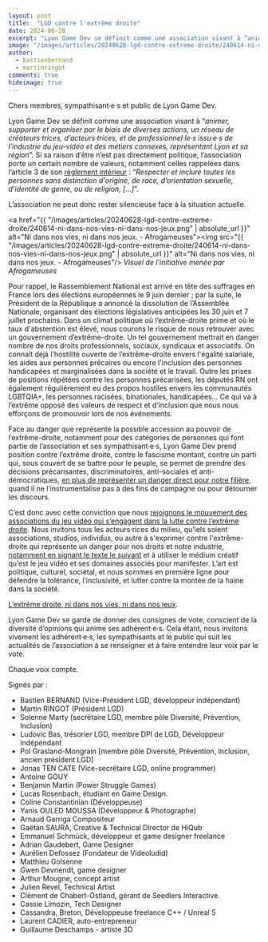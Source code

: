 ```yaml
---
layout: post
title:  "LGD contre l'extrême droite"
date: 2024-06-28
excerpt: "Lyon Game Dev se définit comme une association visant à “animer, supporter et organiser par le biais de diverses actions, un réseau de créateurs·trices, d’acteurs·trices, et de professionnel·le·s issu·e·s de l’industrie du jeu-vidéo..."
image: "/images/articles/20240628-lgd-contre-extreme-droite/240614-ni-dans-nos-vies-ni-dans-nos-jeux.png"
author: 
  - bastienbernand
  - martinringot
comments: true
hideimage: true
---
```


Chers membres, sympathisant·e·s et public de Lyon Game Dev.

Lyon Game Dev se définit comme une association visant à “*animer, supporter et organiser par le biais de diverses actions, un réseau de créateurs·trices, d’acteurs·trices, et de professionnel·le·s issu·e·s de l’industrie du jeu-vidéo et des métiers connexes, représentant Lyon et sa région*”. Si sa raison d’être n’est pas directement politique, l’association porte un certain nombre de valeurs, notamment celles rappelées dans l’article 3 de son [règlement intérieur](https://drive.google.com/file/d/1ttlqUPhgO_-b2idKC30B3ecijk0en37f/view) : “*Respecter et inclure toutes les personnes sans distinction d'origine, de race, d’orientation sexuelle, d’identité de genre, ou de religion, [...]*”.

L’association ne peut donc rester silencieuse face à la situation actuelle.

<span class="image fit"><a href="{{ "/images/articles/20240628-lgd-contre-extreme-droite/240614-ni-dans-nos-vies-ni-dans-nos-jeux.png" | absolute_url }}" alt="Ni dans nos vies, ni dans nos jeux. - Afrogameuses"><img src="{{ "/images/articles/20240628-lgd-contre-extreme-droite/240614-ni-dans-nos-vies-ni-dans-nos-jeux.png" | absolute_url }}" alt="Ni dans nos vies, ni dans nos jeux. - Afrogameuses"/></a></span>
*Visuel de l'initiative menée par Afrogameuses*

Pour rappel, le Rassemblement National est arrivé en tête des suffrages en France lors des élections européennes le 9 juin dernier ; par la suite, le Président de la République a annoncé la dissolution de l’Assemblée Nationale, organisant des élections législatives anticipées les 30 juin et 7 juillet prochains. Dans un climat politique où l’extrême-droite prime et où le taux d'abstention est élevé, nous courons le risque de nous retrouver avec un gouvernement d’extrême-droite.
Un tel gouvernement mettrait en danger nombre de nos droits professionnels, sociaux, syndicaux et associatifs. On connaît déjà l’hostilité ouverte de l’extrême-droite envers l'égalité salariale, les aides aux personnes précaires ou encore l'inclusion des personnes handicapées et marginalisées dans la société et le travail. Outre les prises de positions répétées contre les personnes précarisées, les députés RN ont également régulièrement eu des propos hostiles envers les communautés LGBTQIA+, les personnes racisées, binationales, handicapées… Ce qui va à l’extrême opposé des valeurs de respect et d’inclusion que nous nous efforçons de promouvoir lors de nos événements.

Face au danger que représente la possible accession au pouvoir de l’extrême-droite, notamment pour des catégories de personnes qui font partie de l’association et ses sympathisant·e·s, Lyon Game Dev prend position contre l’extrême droite, contre le fascisme montant, contre un parti qui, sous couvert de se battre pour le peuple, se permet de prendre des décisions précarisantes, discriminatoires, anti-sociales et anti-démocratiques, [en plus de représenter un danger direct pour notre filière](https://www.lacremedugaming.fr/actus/groupe-etude-rn-assemble-153213.html#item=1), quand il ne l’instrumentalise pas à des fins de campagne ou pour détourner les discours.

C’est donc avec cette conviction que nous [rejoignons le mouvement des associations du jeu vidéo qui s’engagent dans la lutte contre l’extrême droite](https://afjv.com/news/11475_face-extreme-droite-voix-jeu-video-mobilisation.htm). Nous invitons tous les acteurs·rices du milieu, qu’iels soient associations, studios, individus, ou autre à s'exprimer contre l'extrême-droite qui représente un danger pour nos droits et notre industrie, [notamment en signant le texte le suivant](https://docs.google.com/forms/d/e/1FAIpQLSedQHHiOJ51DmtQ-EB2Ny9y9N9YmA1rrY_3xc_nSZ_JvzNiBQ/viewform) et à utiliser le médium créatif qu’est le jeu vidéo et ses domaines associés pour manifester. L’art est politique, culturel, sociétal, et nous sommes en première ligne pour défendre la tolérance, l’inclusivité, et lutter contre la montée de la haine dans la société.

[L’extrême droite, ni dans nos vies, ni dans nos jeux](https://www.instagram.com/p/C8He2plAD6b/?img_index=1).

Lyon Game Dev se garde de donner des consignes de vote, conscient de la diversité d’opinions qui anime ses adhérent·e·s. Cela étant, nous invitons vivement  les adhérent·e·s, les sympathisants et le public qui suit les actualités de l’association à se renseigner et à faire entendre leur voix par le vote.

Chaque voix compte.


Signés par :
 - Bastien BERNAND (Vice-Président LGD, développeur indépendant)
 - Martin RINGOT (Président LGD)
 - Solenne Marty (secrétaire LGD, membre pôle Diversité, Prévention, Inclusion)
 - Ludovic Bas, trésorier LGD, membre DPI de LGD, Développeur indépendant
 - Pol Grasland-Mongrain [membre pôle Diversité, Prévention, Inclusion, ancien président LGD]
 - Jonas TEN CATE (Vice-secrétaire LGD, online programmer)
 - Antoine GOUY
 - Benjamin Martin (Power Struggle Games)
 - Lucas Rosenbach, étudiant en Game Design.
 - Coline Constantinian (Développeuse)
 - Yanis OULED MOUSSA (Développeur & Photographe)
 - Arnaud Garriga Compositeur
 - Gaëtan SAURA, Creative & Technical Director de HiQub
 - Emmanuel Schmück, développeur et game designer freelance 
 - Adrian Gaudebert, Game Designer
 - Aurélien Defossez (Fondateur de Videoludid)
 - Matthieu Golsenne
 - Gwen Devriendt, game designer
 - Arthur Mougne, concept artist
 - Julien Revel, Technical Artist
 - Clément de Chabert-Ostland, gérant de Seedlers Interactive.
 - Cassie Limozin, Tech Designer
 - Cassandra, Breton, Développeuse freelance C++ / Unreal 5
 - Laurent CADIER, auto-entrepreneur 
 - Guillaume Deschamps - artiste 3D
